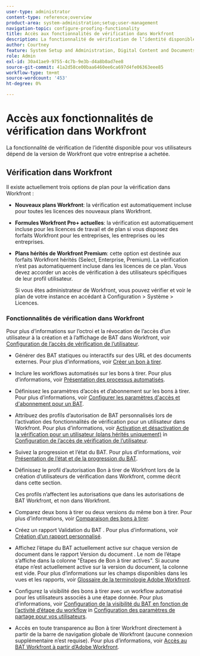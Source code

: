 ```yaml
---
user-type: administrator
content-type: reference;overview
product-area: system-administration;setup;user-management
navigation-topic: configure-proofing-functionality
title: Accès aux fonctionnalités de vérification dans Workfront
description: La fonctionnalité de vérification de l’identité disponible pour vos utilisateurs dépend de la version de Workfront que votre entreprise a achetée.
author: Courtney
feature: System Setup and Administration, Digital Content and Documents
role: Admin
exl-id: 30a41ae9-9755-4c7b-9e3b-d4a8b0ad7ee8
source-git-commit: 41a2d58ce00baa6460ee6ca697d4fe06363eee85
workflow-type: tm+mt
source-wordcount: '453'
ht-degree: 0%

---
```


# Accès aux fonctionnalités de vérification dans Workfront

La fonctionnalité de vérification de l’identité disponible pour vos utilisateurs dépend de la version de Workfront que votre entreprise a achetée.

## Vérification dans Workfront

Il existe actuellement trois options de plan pour la vérification dans Workfront :

* **Nouveaux plans Workfront**: la vérification est automatiquement incluse pour toutes les licences des nouveaux plans Workfront.
* **Formules Workfront Pro+ actuelles**: la vérification est automatiquement incluse pour les licences de travail et de plan si vous disposez des forfaits Workfront pour les entreprises, les entreprises ou les entreprises.
* **Plans hérités de Workfront Premium**: cette option est destinée aux forfaits Workfront hérités (Select, Enterprise, Premium). La vérification n’est pas automatiquement incluse dans les licences de ce plan. Vous devez accorder un accès de vérification à des utilisateurs spécifiques de leur profil utilisateur.

  Si vous êtes administrateur de Workfront, vous pouvez vérifier et voir le plan de votre instance en accédant à Configuration > Système > Licences.

### Fonctionnalités de vérification dans Workfront

Pour plus d’informations sur l’octroi et la révocation de l’accès d’un utilisateur à la création et à l’affichage de BAT dans Workfront, voir [Configuration de l’accès de vérification de l’utilisateur](../../../administration-and-setup/manage-workfront/configure-proofing/configure-a-users-proofing-access.md).

* Générer des BAT statiques ou interactifs sur des URL et des documents externes. Pour plus d’informations, voir [Créer un bon à tirer](../../../review-and-approve-work/proofing/creating-proofs-within-workfront/create-proofs--in-wf.md).
* Inclure les workflows automatisés sur les bons à tirer. Pour plus d’informations, voir [Présentation des processus automatisés](../../../review-and-approve-work/proofing/proofing-overview/automated-workflow.md).
* Définissez les paramètres d’accès et d’abonnement sur les bons à tirer. Pour plus d’informations, voir [Configurer les paramètres d&#39;accès et d&#39;abonnement pour un BAT](../../../review-and-approve-work/proofing/managing-proofs-within-workfront/configure-access-subscription-settings-proof.md).
* Attribuez des profils d’autorisation de BAT personnalisés lors de l’activation des fonctionnalités de vérification pour un utilisateur dans Workfront. Pour plus d’informations, voir [Activation et désactivation de la vérification pour un utilisateur (plans hérités uniquement)](../../../administration-and-setup/manage-workfront/configure-proofing/configure-a-users-proofing-access.md#enabling-and-disabling-proofing-for-a-user) in [Configuration de l’accès de vérification de l’utilisateur](../../../administration-and-setup/manage-workfront/configure-proofing/configure-a-users-proofing-access.md).
* Suivez la progression et l’état du BAT. Pour plus d’informations, voir [Présentation de l’état et de la progression du BAT](../../../review-and-approve-work/proofing/proofing-overview/view-progress-status-proof.md).
* Définissez le profil d’autorisation Bon à tirer de Workfront lors de la création d’utilisateurs de vérification dans Workfront, comme décrit dans cette section.

  Ces profils n’affectent les autorisations que dans les autorisations de BAT Workfront, et non dans Workfront.

* Comparez deux bons à tirer ou deux versions du même bon à tirer. Pour plus d’informations, voir [Comparaison des bons à tirer](../../../review-and-approve-work/proofing/reviewing-proofs-within-workfront/review-a-proof/compare-proofs.md).
* Créez un rapport Validation du BAT . Pour plus d’informations, voir  [Création d’un rapport personnalisé](../../../reports-and-dashboards/reports/creating-and-managing-reports/create-custom-report.md).
* Affichez l’étape du BAT actuellement active sur chaque version de document dans le rapport Version du document . Le nom de l’étape s’affiche dans la colonne &quot;Étapes de Bon à tirer actives&quot;. Si aucune étape n’est actuellement active sur la version du document, la colonne est vide. Pour plus d’informations sur les champs disponibles dans les vues et les rapports, voir [Glossaire de la terminologie Adobe Workfront](../../../workfront-basics/navigate-workfront/workfront-navigation/workfront-terminology-glossary.md).
* Configurez la visibilité des bons à tirer avec un workflow automatisé pour les utilisateurs associés à une étape donnée. Pour plus d’informations, voir [Configuration de la visibilité du BAT en fonction de l’activité d’étape du workflow](../../../administration-and-setup/manage-workfront/configure-proofing/configure-sharing-settings-users.md#configuring-proof-visibility-based-on-workflow-stage-activity) in  [Configuration des paramètres de partage pour vos utilisateurs](../../../administration-and-setup/manage-workfront/configure-proofing/configure-sharing-settings-users.md).
* Accès en toute transparence au Bon à tirer Workfront directement à partir de la barre de navigation globale de Workfront (aucune connexion supplémentaire n’est requise). Pour plus d’informations, voir [Accès au BAT Workfront à partir d’Adobe Workfront](../../../review-and-approve-work/proofing/managing-proofs-within-workfront/access-wf-proof-in-workfront.md).

<!--
>[!NOTE]
>
>There are some capabilities included in Workfront Proof standalone that are not included in Proofing in Workfront. To learn more, see [Standalone Workfront Proof to Integrated Proofing in Workfront overview](../../../administration-and-setup/manage-workfront/configure-proofing/move-to-proofing-in-workfront.md)
-->
